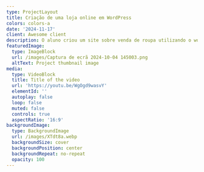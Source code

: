 ```yaml
---
type: ProjectLayout
title: Criação de uma loja online em WordPress
colors: colors-a
date: '2024-11-17'
client: Awesome client
description: O aluno criou um site sobre venda de roupa utilizando o wordpress
featuredImage:
  type: ImageBlock
  url: /images/Captura de ecrã 2024-10-04 145003.png
  altText: Project thumbnail image
media:
  type: VideoBlock
  title: Title of the video
  url: 'https://youtu.be/WgOgd9wasvY'
  elementId: ''
  autoplay: false
  loop: false
  muted: false
  controls: true
  aspectRatio: '16:9'
backgroundImage:
  type: BackgroundImage
  url: /images/XTdt8a.webp
  backgroundSize: cover
  backgroundPosition: center
  backgroundRepeat: no-repeat
  opacity: 100
---
```

